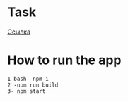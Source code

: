 # Task

[Ссылка](https://docs.google.com/document/d/1zpXXeSae-BlcxPKgw3DhxZA92cspVailrPYoaXSYrW8/edit?tab=t.0)

# How to run the app

```
1 bash- npm i
2 -npm run build
3- npm start
```
